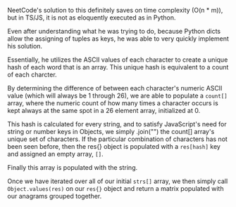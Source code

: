 NeetCode's solution to this definitely saves on time complexity (O(n \* m)), but in TS/JS,
it is not as eloquently executed as in Python.

Even after understanding what he was trying to do, because Python dicts allow
the assigning of tuples as keys, he was able to very quickly implement his
solution.

Essentially, he utilizes the ASCII values of each character to create a unique
hash of each word that is an array. This unique hash is equivalent to a count of
each charcter.

By determining the difference of between each character's numeric ASCII value
(which will always be 1 through 26), we are able to populate a `count[]` array,
where the numeric count of how many times a character occurs is kept
always at the same spot in a 26 element array, initialized at 0.

This hash is calculated for every string, and to satisfy JavaScript's need for
string or number keys in Objects, we simply .join("") the count[] array's unique set of characters.
If the particular combination of characters has not been seen before, then the
res{} object is populated with a `res[hash]` key and assigned an empty array, `[]`.

Finally this array is populated with the string.

Once we have iterated over all of our initial `strs[]` array, we then simply
call `Object.values(res)` on our `res{}` object and return a matrix populated
with our anagrams grouped together.
